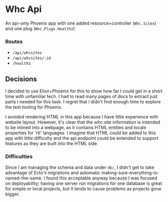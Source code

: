 # Whc Api

An api-only Phoenix app with one added resource+controller (`Whc.Sites`) and one plug (`Whc.Plugs.Healthz`)

### Routes

- `/api/whcsites`
- `/api/whcsites/:id`
- `/healthz`

## Decisions

I decided to use Elixir+Phoenix for this to show how far I could get in a short time with unfamiliar tech. I had to read many pages of docs to extract just parts I needed for this task. I regret that I didn't find enough time to explore the test tooling for Phoenix.

I avoided rendering HTML in this app because I have little experience with website layout. However, it's clear that the whc site information is intended to be inlined into a webpage, as it contains HTML entities and locale properties for 'rtl' languages. I imagine that HTML could be added to this app with little difficulty and the api endpoint could  be extended to support features as they are built into the HTML side.

### Difficulties

Since I am managing the schema and data under `db/`, I didn't get to take advantage of Ecto's migrations and automatic making-sure-everything-is-named-the-same. I found this acceptable anyway because I was focused on deployability; having one server run migrations for one database is great for simple or local projects, but it tends to cause problems as projects grow bigger.